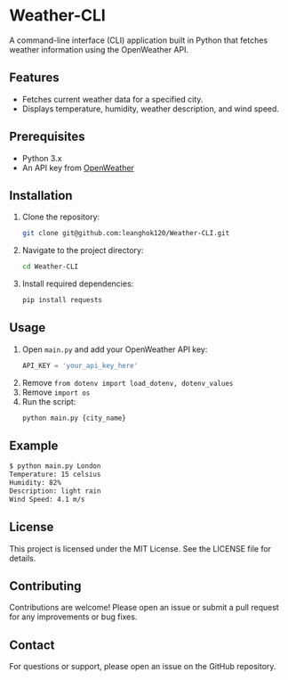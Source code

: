 # Weather-CLI

A command-line interface (CLI) application built in Python that fetches weather information using the OpenWeather API.

## Features

- Fetches current weather data for a specified city.
- Displays temperature, humidity, weather description, and wind speed.

## Prerequisites

- Python 3.x
- An API key from [OpenWeather](https://openweathermap.org/api)

## Installation

1. Clone the repository:
    ```bash
    git clone git@github.com:leanghok120/Weather-CLI.git
    ```
2. Navigate to the project directory:
    ```bash
    cd Weather-CLI
    ```
3. Install required dependencies:
    ```bash
    pip install requests
    ```

## Usage

1. Open `main.py` and add your OpenWeather API key:
    ```python
    API_KEY = 'your_api_key_here'
    ```
2. Remove `from dotenv import load_dotenv, dotenv_values` 
3. Remove `import os`
4. Run the script:
    ```bash
    python main.py {city_name}
    ```

## Example

```bash
$ python main.py London
Temperature: 15 celsius
Humidity: 82%
Description: light rain
Wind Speed: 4.1 m/s
```

## License

This project is licensed under the MIT License. See the LICENSE file for details.

## Contributing

Contributions are welcome! Please open an issue or submit a pull request for any improvements or bug fixes.

## Contact

For questions or support, please open an issue on the GitHub repository.
